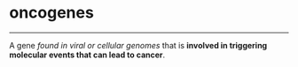 # oncogenes
---
A gene *found in viral or cellular genomes* that is **involved in triggering molecular events that can lead to cancer**.